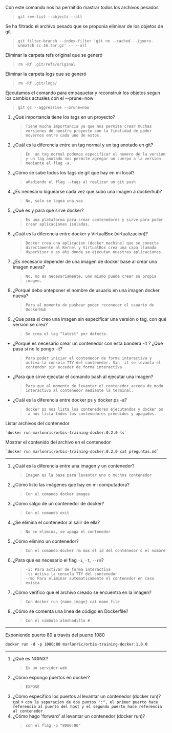 Con este comando nos ha permitido mastrar todos los archivos pesados
> `git rev-list --objects --all ` 

Se ha filtrado el archivo pesado que se proponia eliminar de los objetos de git
> `git filter-branch --index-filter 'git rm --cached --ignore-unmatch sc.16.tar.gz' -- --all`

Eliminar la carpeta refs original que se generó
> `rm -Rf .git/refs/original`

Eliminar la carpeta logs que se generó
> `rm -Rf .git/logs/`

Ejecutamos el comando para empaquetar y reconstruir los objetos segun los cambios actuales con el --prune=now
> `git gc --aggressive --prune=now`


1. ¿Qué importancia tiene los tags en un proyecto?
    > `Tiene mucha importancia ya que nos permite crear muchas versiones de nuestro proyecto con la finalidad de poder movernos entre cada uno de estos.`  

2. ¿Cuál es la diferencia entre un tag normal y un tag anotado en git?
    > `En  un tag normal podemos especificar el numero de la version y un tag anotado nos permite agregar un cuerpo a la version mediante el flag -a.`

3. ¿Cómo se sube todos los tags de git que hay en mi local?
    > `añadiendo el flag --tags al realizar un git push`

4. ¿Es necesario loguearse cada vez que subo una imagen a dockerhub?
    > `No, solo se logea una vez`

5. ¿Qué es y para qué sirve docker?
    > `Es una plataforma para crear contenedores y sirve para poder crear aplicaciones isoladas.`

6. ¿Cuál es la diferencia entre docker y VirtualBox (virtualización)?
    > `Docker crea una aplicacion (docker machine) que se conecta directamente al Kernel y VirtualBox crea una capa llamada HyperVisor y es ahi donde se ejecutan nuestras aplicaciones.`  

7. ¿Es necesario depender de una imagen de docker base al crear una imagen nueva?
    > `No, no es necesariamente, uno mismo puede crear su propia imagen.`

8. ¿Porqué debo anteponer el nombre de usuario en una imagen docker nueva?
    > `Para al momento de pushear poder reconocer el usuario de DockerHub`

9. ¿Que pasa si creo una imagen sin especificar una versión o tag, con qué versión se crea?
    > `Se crea el tag "latest" por defecto.`
    
    
 
- ¿Porqué es necesario crear un contenedor con esta bandera -it ? ¿Qué pasa si no le pongo -it?
    > `Para poder iniciar el contenedor de forma interactiva y activa la consola TTY del contenedor. Sin -it se levanta el contendor sin acceder de forma interactiva`
- ¿Para qué sirve ejecutar el comando bash al ejecutar una imagen?
    > `Para que al momento de levantar el contenedor acceda de modo interactivo al contenedor mediante la terminal.`

 
- ¿Cuál es la diferencia entre docker ps y docker ps -a?
    > `docker ps nos lista los contenedores ejecutandos y docker ps -a nos lista todos los contenedores prendidos y apagados.`


Listar archivos del contenedor

    `docker run marlonric/orbis-training-docker:0.2.0 ls`

Mostrar el contenido del archivo en el contenedor

    `docker run marlonric/orbis-training-docker:0.2.0 cat preguntas.md` 

---

1. ¿Cuál es la diferencia entre una imagen y un contenedor?
    > `Imagen es la base para levantar uno o muchos contenedor`
2. ¿Cómo listo las imágenes que hay en mi computadora?
    > `Con el comando docker images`
3. ¿Cómo salgo de un contenedor de docker?
    > `Con el comando exit`
4. ¿Se elimina el contenedor al salir de ella?
    > `No se elimina, se apaga el contenedor`
5. ¿Cómo elimino un contenedor?
    > `Con el comando docker rm mas el id del contenedor o el nombre`
6. ¿Para qué es necesario el flag `-i`, `-t`, `--rm`?
    > `-i: Para activar de forma interactiva`
    <br> `-t: Activa la consola TTY del contenedor`
    <br> `-rm: Para eliminar automaticamente el contenedor en caso exista`
7. ¿Cómo verifico que el archivo creado se encuentra en la imagen?
    > `Con docker run {name_image} cat name_file`
8. ¿Cómo se comenta una linea de código en Dockerfile?
    > `Con el simbolo almohadilla #`
    
---
Exponiendo puerto 80 a través del puerto 1080
    
    docker run -d -p 1080:80 marlonric/orbis-training-docker:1.0.0

---
    
1. ¿Qué es NGINX?
    > `Es un servidor web`
2. ¿Cómo expongo puertos en docker?
    > `EXPOSE`
3. ¿Cómo especifico los puertos al levantar un contenedor (docker run)?
gst    > `con la separacion de dos puntos ":", el primer puerto hace referencia al puerto del host y el segundo puerto hace referencia al contenedor`
4. ¿Cómo hago 'forward' al levantar un contenedor (docker run)?
    > `con el flag -p "8080:80"`